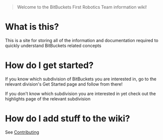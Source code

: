

> Welcome to the BitBuckets First Robotics Team information wiki!

# What is this?
This is a site for storing all of the information and documentation 
required to quickly understand BitBuckets related concepts

# How do I get started?
If you know which subdivision of BitBuckets you are interested in, go to 
the relevant division's Get Started page and follow from there!

If you don't know which subdivision you are interested in yet check out 
the highlights page of the relevant subdivision

# How do I add stuff to the wiki?
See [Contributing](./other/contributing.md)


